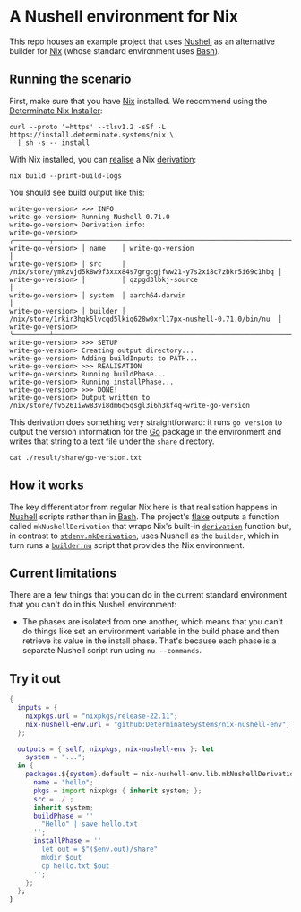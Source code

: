 # A Nushell environment for Nix

This repo houses an example project that uses [Nushell] as an alternative builder for [Nix] (whose standard environment uses [Bash]).

## Running the scenario

First, make sure that you have [Nix] installed. We recommend using the [Determinate Nix Installer][dni]:

```shell
curl --proto '=https' --tlsv1.2 -sSf -L https://install.determinate.systems/nix \
  | sh -s -- install
```

With Nix installed, you can [realise] a Nix [derivation]:

```shell
nix build --print-build-logs
```

You should see build output like this:

```log
write-go-version> >>> INFO
write-go-version> Running Nushell 0.71.0
write-go-version> Derivation info:
write-go-version> ╭─────────┬────────────────────────────────────────────────────────────────────╮
write-go-version> │ name    │ write-go-version                                                   │
write-go-version> │ src     │ /nix/store/ymkzvjd5k8w9f3xxx84s7grgcgjfww21-y7s2xi8c7zbkr5i69c1hbq │
write-go-version> │         │ qzpgd3lbkj-source                                                  │
write-go-version> │ system  │ aarch64-darwin                                                     │
write-go-version> │ builder │ /nix/store/1rkir3hqk5lvcqd5lkiq628w0xrl17px-nushell-0.71.0/bin/nu  │
write-go-version> ╰─────────┴────────────────────────────────────────────────────────────────────╯
write-go-version> >>> SETUP
write-go-version> Creating output directory...
write-go-version> Adding buildInputs to PATH...
write-go-version> >>> REALISATION
write-go-version> Running buildPhase...
write-go-version> Running installPhase...
write-go-version> >>> DONE!
write-go-version> Output written to /nix/store/fv5261iww83vi8dm6q5qsgl3i6h3kf4q-write-go-version
```

This derivation does something very straightforward: it runs `go version` to output the version information for the [Go] package in the environment and writes that string to a text file under the `share` directory.

```shell
cat ./result/share/go-version.txt
```

## How it works

The key differentiator from regular Nix here is that realisation happens in [Nushell] scripts rather than in [Bash]. The project's [flake] outputs a function called `mkNushellDerivation` that wraps Nix's built-in [`derivation`][derivation] function but, in contrast to [`stdenv.mkDerivation`][stdenv], uses Nushell as the `builder`, which in turn runs a [`builder.nu`](./builder.nu) script that provides the Nix environment.

## Current limitations

There are a few things that you can do in the current standard environment that you can't do in this Nushell environment:

* The phases are isolated from one another, which means that you can't do things like set an environment variable in the build phase and then retrieve its value in the install phase. That's because each phase is a separate Nushell script run using `nu --commands`.

## Try it out

```nix
{
  inputs = {
    nixpkgs.url = "nixpkgs/release-22.11";
    nix-nushell-env.url = "github:DeterminateSystems/nix-nushell-env";
  };

  outputs = { self, nixpkgs, nix-nushell-env }: let
    system = "...";
  in {
    packages.${system}.default = nix-nushell-env.lib.mkNushellDerivation {
      name = "hello";
      pkgs = import nixpkgs { inherit system; };
      src = ./.;
      inherit system;
      buildPhase = ''
        "Hello" | save hello.txt
      '';
      installPhase = ''
        let out = $"($env.out)/share"
        mkdir $out
        cp hello.txt $out
      '';
    };
  };
}
```

[bash]: https://gnu.org/software/bash
[derivation]: https://zero-to-nix.com/concepts/derivations
[flake]: https://zero-to-nix.com/concepts/flakes
[dni]: https://github.com/DeterminateSystems/nix-installer
[go]: https://golang.org
[nix]: https://nixos.org
[nushell]: https://nushell.sh
[realise]: https://zero-to-nix.com/concepts/realisation
[stdenv]: https://ryantm.github.io/nixpkgs/stdenv/stdenv
